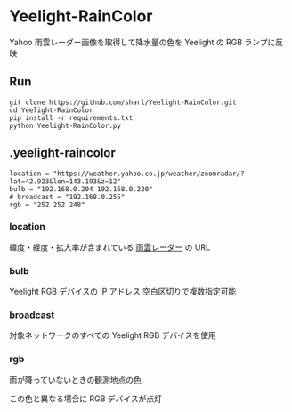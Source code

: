# Yeelight-RainColor

Yahoo 雨雲レーダー画像を取得して降水量の色を Yeelight の RGB ランプに反映

## Run

```
git clone https://github.com/sharl/Yeelight-RainColor.git
cd Yeelight-RainColor
pip install -r requirements.txt
python Yeelight-RainColor.py
```

## .yeelight-raincolor

```
location = "https://weather.yahoo.co.jp/weather/zoomradar/?lat=42.923&lon=143.193&z=12"
bulb = "192.168.0.204 192.168.0.220"
# broadcast = "192.168.0.255"
rgb = "252 252 248"
```

### location

緯度・経度・拡大率が含まれている [雨雲レーダー](https://weather.yahoo.co.jp/weather/zoomradar/) の URL

### bulb

Yeelight RGB デバイスの IP アドレス 空白区切りで複数指定可能

### broadcast

対象ネットワークのすべての Yeelight RGB デバイスを使用

### rgb

雨が降っていないときの観測地点の色

この色と異なる場合に RGB デバイスが点灯
